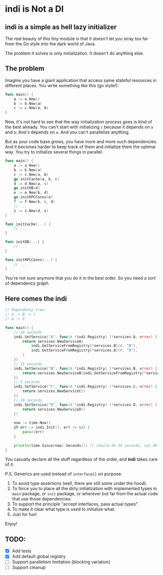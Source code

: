 # **indi** is Not a DI

## **indi** is a simple as hell lazy initializer

The real beauty of this tiny module is that it doesn't let you stray too far from the Go style into the dark world of
Java.

The problem it solves is only initialization. It doesn't do anything else.

## The problem

Imagine you have a giant application that access same stateful resources in different places. You write something like
this (go style!):

```go
func main() {
    a := a.New()
    b := b.New(a)
    c := c.New(a, b)
}
```

Now, it's not hard to see that the way initialization process goes is kind of the best already. You can't start
with initializing `c` because it depends on `a` and `b`. And `b` depends on `a`. And you can't parallelize anything.

But as your code base grows, you have more and more such dependencies. And it becomes harder to keep track of them and
initialize them the optimal way. You try to initialize several things in parallel.

```go
func main() {
    a := a.New()
    b := b.New(a)
    c := c.New(a, b)
    go initCache(a, b, c)
    d := d.New(a, c)
    go initDB(d)
    e := e.New(b, d)
    go initRPCConns(e)
    f := f.New(b, c, d)
    // ...
    z := z.New(d, x)
}

func initCache(...) {
    // ...
}

func initDB(...) {
    // ...
}

func initRPCConns(...) {
    // ...
}
```

You're not sure anymore that you do it in the best order. So you need a sort of dependency graph.

## Here comes the **indi**

```go
// Dependency tree:
// A -> B -> C
// A -> D

func main() {
    // 10 seconds
    indi.SetService("A", func(r *indi.Registry) (*services.A, error) {
        return services.NewServiceA(
            indi.GetServiceFromRegistry[*services.B](r, "B"),
            indi.GetServiceFromRegistry[*services.D](r, "D"),
        )
    })
    // 15 seconds
    indi.SetService("B", func(r *indi.Registry) (*services.B, error) {
        return services.NewServiceB(indi.GetServiceFromRegistry[*services.C](r, "C"))
    })
    // 5 seconds
    indi.SetService("C", func(r *indi.Registry) (*services.C, error) {
        return services.NewServiceC()
    })
    // 10 seconds
    indi.SetService("D", func(r *indi.Registry) (*services.D, error) {
        return services.NewServiceD()
    })
    
    now := time.Now()
    if err := indi.Init(); err != nil {
        panic(err)
    }
	
    println(time.Since(now).Seconds()) // should be 30 seconds, not 40
}
```

You casually declare all the stuff regardless of the order, and **indi** takes care of it.

P.S. Generics are used instead of `interface{}` on purpose:
1. To avoid type assertions (well, there are still some under the hood).
2. To force you to place all the dirty initialization with implemented types in `main` package, or `init` package, or
wherever but far from the actual code that use those dependencies.
3. To support the principle "accept interfaces, pass actual types".
4. To make it clear what type is used to initialize what.
5. Just for fun!

Enjoy!

## TODO:

- [X] Add tests
- [X] Add default global registry
- [ ] Support parallelism limitation (blocking variation)
- [ ] Support cleanup
